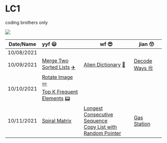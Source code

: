 # LC1
coding brothers only

<div align="left">
<img src="https://img.shields.io/badge/LC-Java-green?style=plastic&logo=appveyor">
</div>



| Date/Name  | yyf :smiley:                                                 | wf :sunglasses:                                              | jian :kissing_smiling_eyes:                                  |
| :--------: | :----------------------------------------------------------- | ------------------------------------------------------------ | ------------------------------------------------------------ |
| 10/08/2021 |                                                              |                                                              |                                                              |
| 10/09/2021 | [Merge Two Sorted Lists](./new/10-09-2021/yyf1.java) [:airplane:](https://leetcode.com/problems/merge-two-sorted-lists) | [Alien Dictionary](./new/10-09-2021/wf1.java) [:aerial_tramway:](https://leetcode.com/problems/alien-dictionary) | [Decode Ways](./new/10-09-2021/jian1.java)[​ :accept:](https://leetcode.com/problems/decode-ways) |
| 10/10/2021 | [Rotate Image](./new/10-10-2021/yyf2.java)   [:pencil2:](https://leetcode.com/problems/rotate-image/)<br />[Top K Frequent Elements](./new/10-10-2021/yyf1.java)  [:pager:](https://leetcode.com/problems/top-k-frequent-elements/) |                                                              |                                                              |
| 10/11/2021 | [Spiral Matrix](./new/10-11-2021/yyf.java)                   | [ Longest Consecutive Sequence](./new/10-11-2021/wf1.java)<br />[Copy List with Random Pointer](./new/10-11-2021/wf2.java) | [Gas Station](./new/10-11-2021/jian.java)                    |

